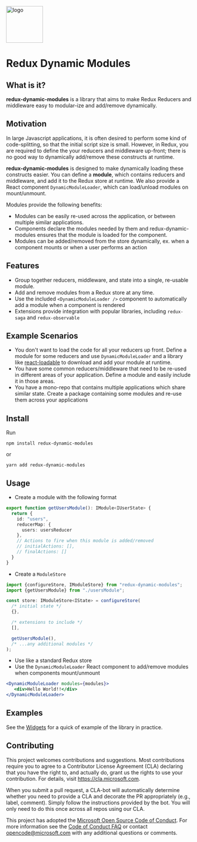 <div>
<img src="docs/redux-dynamic-modules.png" alt="logo" width="100">
</img>
<h1>Redux Dynamic Modules</h1<
</div>

## What is it?
**redux-dynamic-modules** is a library that aims to make Redux Reducers and middleware easy to modular-ize and add/remove dynamically. 

## Motivation
In large Javascript applications, it is often desired to perform some kind of code-splitting, so that the initial script size is small. However, in Redux, you are required to define the your reducers and middleware up-front; there is no good way to dynamically add/remove these constructs at runtime.

**redux-dynamic-modules** is designed to make dynamically loading these constructs easier. You can define a **module**, which contains reducers and middleware, and add it to the Redux store at runtime. We also provide a React component `DynamicModuleLoader`, which can load/unload modules on mount/unmount.

Modules provide the following benefits:
* Modules can be easily re-used across the application, or between multiple similar applications.
* Components declare the modules needed by them and redux-dynamic-modules ensures that the module is loaded for the component. 
* Modules can be added/removed from the store dynamically, ex. when a component mounts or when a user performs an action

## Features
* Group together reducers, middleware, and state into a single, re-usable module.
* Add and remove modules from a Redux store at any time.
* Use the included `<DynamicModuleLoader />` component to automatically add a module when a component is rendered
* Extensions provide integration with popular libraries, including `redux-saga` and `redux-observable`

## Example Scenarios
* You don't want to load the code for all your reducers up front. Define a module for some reducers and use `DynamicModuleLoader` and a library like [react-loadable](https://github.com/jamiebuilds/react-loadable) to download and add your module at runtime.
* You have some common reducers/middleware that need to be re-used in different areas of your application. Define a module and easily include it in those areas.
* You have a mono-repo that contains multiple applications which share similar state. Create a package containing some modules and re-use them across your applications
  
## Install
Run 
```
npm install redux-dynamic-modules
```

or 
```
yarn add redux-dynamic-modules
```

## Usage
* Create a module with the following format

```typescript
export function getUsersModule(): IModule<IUserState> {
  return {
    id: "users",
    reducerMap: {
      users: usersReducer
    },
    // Actions to fire when this module is added/removed
    // initialActions: [],
    // finalActions: []
  }
}

```

* Create a `ModuleStore`

```typescript
import {configureStore, IModuleStore} from "redux-dynamic-modules";
import {getUsersModule} from "./usersModule";

const store: IModuleStore<IState> = configureStore(
  /* initial state */
  {},

  /* extensions to include */
  [],

  getUsersModule(), 
  /* ...any additional modules */
);
```

* Use like a standard Redux store
* Use the `DynamicModuleLoader` React component to add/remove modules when components mount/unmount

```jsx
<DynamicModuleLoader modules={modules}>
   <div>Hello World!!</div>
</DynamicModuleLoader>
``` 

## Examples
See the [Widgets](https://github.com/Microsoft/redux-dynamic-modules/tree/master/packages/widgets-example) for a quick of example of the library in practice.

## Contributing

This project welcomes contributions and suggestions.  Most contributions require you to agree to a
Contributor License Agreement (CLA) declaring that you have the right to, and actually do, grant us
the rights to use your contribution. For details, visit https://cla.microsoft.com.

When you submit a pull request, a CLA-bot will automatically determine whether you need to provide
a CLA and decorate the PR appropriately (e.g., label, comment). Simply follow the instructions
provided by the bot. You will only need to do this once across all repos using our CLA.

This project has adopted the [Microsoft Open Source Code of Conduct](https://opensource.microsoft.com/codeofconduct/).
For more information see the [Code of Conduct FAQ](https://opensource.microsoft.com/codeofconduct/faq/) or
contact [opencode@microsoft.com](mailto:opencode@microsoft.com) with any additional questions or comments.
